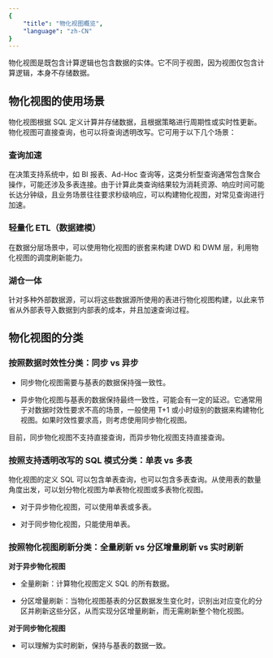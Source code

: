 ```yaml
---
{
    "title": "物化视图概览",
    "language": "zh-CN"
}
---
```


物化视图是既包含计算逻辑也包含数据的实体。它不同于视图，因为视图仅包含计算逻辑，本身不存储数据。

## 物化视图的使用场景

物化视图根据 SQL 定义计算并存储数据，且根据策略进行周期性或实时性更新。物化视图可直接查询，也可以将查询透明改写。它可用于以下几个场景：

### 查询加速

在决策支持系统中，如 BI 报表、Ad-Hoc 查询等，这类分析型查询通常包含聚合操作，可能还涉及多表连接。由于计算此类查询结果较为消耗资源、响应时间可能长达分钟级，且业务场景往往要求秒级响应，可以构建物化视图，对常见查询进行加速。

### 轻量化 ETL（数据建模）

在数据分层场景中，可以使用物化视图的嵌套来构建 DWD 和 DWM 层，利用物化视图的调度刷新能力。

### 湖仓一体

针对多种外部数据源，可以将这些数据源所使用的表进行物化视图构建，以此来节省从外部表导入数据到内部表的成本，并且加速查询过程。

## 物化视图的分类

### 按照数据时效性分类：同步 vs 异步

- 同步物化视图需要与基表的数据保持强一致性。

- 异步物化视图与基表的数据保持最终一致性，可能会有一定的延迟。它通常用于对数据时效性要求不高的场景，一般使用 T+1 或小时级别的数据来构建物化视图。如果时效性要求高，则考虑使用同步物化视图。

目前，同步物化视图不支持直接查询，而异步物化视图支持直接查询。

### 按照支持透明改写的 SQL 模式分类：单表 vs 多表

物化视图的定义 SQL 可以包含单表查询，也可以包含多表查询。从使用表的数量角度出发，可以划分物化视图为单表物化视图或多表物化视图。

- 对于异步物化视图，可以使用单表或多表。

- 对于同步物化视图，只能使用单表。

### 按照物化视图刷新分类：全量刷新 vs 分区增量刷新 vs 实时刷新

**对于异步物化视图**

- 全量刷新：计算物化视图定义 SQL 的所有数据。

- 分区增量刷新：当物化视图基表的分区数据发生变化时，识别出对应变化的分区并刷新这些分区，从而实现分区增量刷新，而无需刷新整个物化视图。

**对于同步物化视图**

- 可以理解为实时刷新，保持与基表的数据一致。